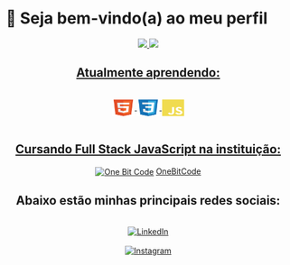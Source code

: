 # 👤 Seja bem-vindo(a) ao meu perfil
 <div align='center'>
  <div align='center'>
   <a href="https://github.com/wyllianmendes">
   <img height="170em" src="https://github-readme-stats.vercel.app/api?username=wyllianmendes&theme=midnight-purple&show_icons=true&count_private=true"/>
   <img height="170em" src="https://github-readme-stats.vercel.app/api/top-langs/?username=wyllianmendes&layout=compact&langs_count=6&theme=midnight-purple"/>
  </div>
   
  

  ## Atualmente aprendendo:

  <br>

  <div align='center'>
   <img align="center" alt="HTML" height="30" width="40" src="https://raw.githubusercontent.com/devicons/devicon/master/icons/html5/html5-original.svg">
   <img align="center" alt="CSS" height="30" width="40" src="https://raw.githubusercontent.com/devicons/devicon/master/icons/css3/css3-original.svg">
   <img align="center" alt="Js" height="30" width="40" src="https://raw.githubusercontent.com/devicons/devicon/master/icons/javascript/javascript-plain.svg">
  </div>
 
  <br>

  ## Cursando Full Stack JavaScript na instituição:
  
  <div align='center'>
   <a href="https://www.onebitcode.com/"  target="_blank"><img align="center" alt="One Bit Code" height="40" width="40" src="https://scontent.fslz1-1.fna.fbcdn.net/v/t39.30808-6/312961274_495164872629672_4489570426684362710_n.jpg?_nc_cat=110&ccb=1-7&_nc_sid=5f2048&_nc_eui2=AeF98-tVb1bwSnqtJWqI4DqlIqvUDHXmUgoiq9QMdeZSCjn3x5uueICr7EwM2C7rcgQRmubMkUhSrVgwIc_ZVB4P&_nc_ohc=1sUjCeI9FYQAb5w0_YM&_nc_oc=AdjgtLjcDCVc8XcVAcuuUiMUFr5dj6DaogniHKeOACjbPj_v-g0i9UYsQCMlNxatTnU&_nc_ht=scontent.fslz1-1.fna&oh=00_AfAJNVCTjB5lhkquxpO-YB61EtJMGFTE2K6CjgrE5-r8Ng&oe=661DE9A2"></a>
   <a href="https://www.onebitcode.com/" target="_blank">OneBitCode</a>
   <br>
  </div>
  
  ## Abaixo estão minhas principais redes sociais:

  <br>
 
  <div>
   <a href="https://www.linkedin.com/in/wyllian-mendes-987654301/" target="_blank"><img alt="LinkedIn" height="30" src="https://img.shields.io/badge/LinkedIn-dark?style=social&logo=LinkedIn" target="_blank"></a>
   <br>
   <br>
   <a href="https://instagram.com/wyllianmendes_" target="_blank"><img alt="Instagram" height="30" src="https://img.shields.io/badge/Instagram-dark?style=social&logo=Instagram&labelColor=dark&color=dark"  target="_blank"></a>
  </div>
 </div>
